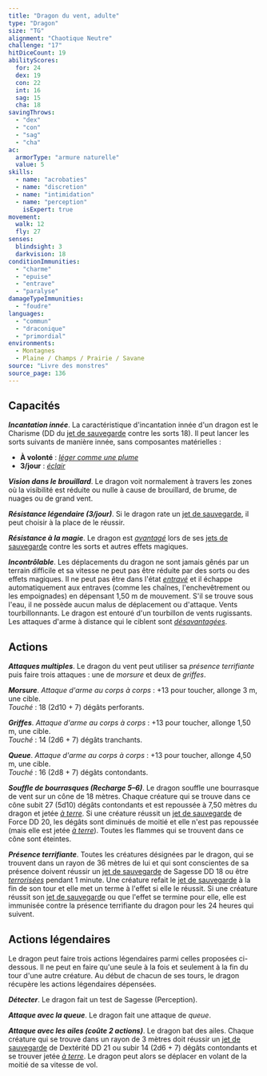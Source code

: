 ```yaml
---
title: "Dragon du vent, adulte"
type: "Dragon"
size: "TG"
alignment: "Chaotique Neutre"
challenge: "17"
hitDiceCount: 19
abilityScores:
  for: 24
  dex: 19
  con: 22
  int: 16
  sag: 15
  cha: 18
savingThrows:
  - "dex"
  - "con"
  - "sag"
  - "cha"
ac:
  armorType: "armure naturelle"
  value: 5
skills:
  - name: "acrobaties"
  - name: "discretion"
  - name: "intimidation"
  - name: "perception"
    isExpert: true
movement:
  walk: 12
  fly: 27
senses:
  blindsight: 3
  darkvision: 18
conditionImmunities:
  - "charme"
  - "epuise"
  - "entrave"
  - "paralyse"
damageTypeImmunities:
  - "foudre"
languages:
  - "commun"
  - "draconique"
  - "primordial"
environments:
  - Montagnes
  - Plaine / Champs / Prairie / Savane
source: "Livre des monstres"
source_page: 136
---
```

## Capacités
_**Incantation innée**_. La caractéristique d'incantation innée d'un dragon est le Charisme (DD du [jet de sauvegarde](/utiliser-les-caracteristiques/#jets-de-sauvegarde) contre les sorts 18). Il peut lancer les sorts suivants de manière innée, sans composantes matérielles :
* **À volonté** : [_léger comme une plume_](/grimoire/leger-comme-une-plume/)
* **3/jour** : [_éclair_](/grimoire/eclair/)

_**Vision dans le brouillard**_. Le dragon voit normalement à travers les zones où la visibilité est réduite ou nulle à cause de brouillard, de brume, de nuages ou de grand vent.

_**Résistance légendaire (3/jour)**_. Si le dragon rate un [jet de sauvegarde](/utiliser-les-caracteristiques/#jets-de-sauvegarde), il peut choisir à la place de le réussir.

_**Résistance à la magie**_. Le dragon est [_avantagé_](/utiliser-les-caracteristiques/#avantage-et-desavantage) lors de ses [jets de sauvegarde](/utiliser-les-caracteristiques/#jets-de-sauvegarde) contre les sorts et autres effets magiques.

_**Incontrôlable**_. Les déplacements du dragon ne sont jamais gênés par un terrain difficile et sa vitesse ne peut pas être réduite par des sorts ou des effets magiques. Il ne peut pas être dans l'état [_entravé_](/gerer-la-sante-du-personnage/#entrave) et il échappe automatiquement aux entraves (comme les chaînes, l'enchevêtrement ou les empoignades) en dépensant 1,50 m de mouvement. S'il se trouve sous l'eau, il ne possède aucun malus de déplacement ou d'attaque. Vents tourbillonnants. Le dragon est entouré d'un tourbillon de vents rugissants. Les attaques d'arme à distance qui le ciblent sont [_désavantagées_](/utiliser-les-caracteristiques/#avantage-et-desavantage).

## Actions
_**Attaques multiples**_. Le dragon du vent peut utiliser sa _présence terrifiante_ puis faire trois attaques : une de _morsure_ et deux de _griffes_.

_**Morsure**_. _Attaque d'arme au corps à corps_ : +13 pour toucher, allonge 3 m, une cible.  
_Touché_ : 18 (2d10 + 7) dégâts perforants.

_**Griffes**_. _Attaque d'arme au corps à corps_ : +13 pour toucher, allonge 1,50 m, une cible.  
_Touché_ : 14 (2d6 + 7) dégâts tranchants.

_**Queue**_. _Attaque d'arme au corps à corps_ : +13 pour toucher, allonge 4,50 m, une cible.  
_Touché_ : 16 (2d8 + 7) dégâts contondants.

_**Souffle de bourrasques (Recharge 5–6)**_. Le dragon souffle une bourrasque de vent sur un cône de 18 mètres. Chaque créature qui se trouve dans ce cône subit 27 (5d10) dégâts contondants et est repoussée à 7,50 mètres du dragon et jetée [_à terre_](/gerer-la-sante-du-personnage/#a-terre). Si une créature réussit un [jet de sauvegarde](/utiliser-les-caracteristiques/#jets-de-sauvegarde) de Force DD 20, les dégâts sont diminués de moitié et elle n'est pas repoussée (mais elle est jetée [_à terre_](/gerer-la-sante-du-personnage/#a-terre)). Toutes les flammes qui se trouvent dans ce cône sont éteintes.

_**Présence terrifiante**_. Toutes les créatures désignées par le dragon, qui se trouvent dans un rayon de 36 mètres de lui et qui sont conscientes de sa présence doivent réussir un [jet de sauvegarde](/utiliser-les-caracteristiques/#jets-de-sauvegarde) de Sagesse DD 18 ou être [_terrorisées_](/gerer-la-sante-du-personnage/#terrorise) pendant 1 minute. Une créature refait le [jet de sauvegarde](/utiliser-les-caracteristiques/#jets-de-sauvegarde) à la fin de son tour et elle met un terme à l'effet si elle le réussit. Si une créature réussit son [jet de sauvegarde](/utiliser-les-caracteristiques/#jets-de-sauvegarde) ou que l'effet se termine pour elle, elle est immunisée contre la présence terrifiante du dragon pour les 24 heures qui suivent.

## Actions légendaires
Le dragon peut faire trois actions légendaires parmi celles proposées ci-dessous. Il ne peut en faire qu'une seule à la fois et seulement à la fin du tour d'une autre créature. Au début de chacun de ses tours, le dragon récupère les actions légendaires dépensées.

_**Détecter**_. Le dragon fait un test de Sagesse (Perception).

_**Attaque avec la queue**_. Le dragon fait une attaque de _queue_.

_**Attaque avec les ailes (coûte 2 actions)**_. Le dragon bat des ailes. Chaque créature qui se trouve dans un rayon de 3 mètres doit réussir un [jet de sauvegarde](/utiliser-les-caracteristiques/#jets-de-sauvegarde) de Dextérité DD 21 ou subir 14 (2d6 + 7) dégâts contondants et se trouver jetée [_à terre_](/gerer-la-sante-du-personnage/#a-terre). Le dragon peut alors se déplacer en volant de la moitié de sa vitesse de vol.
